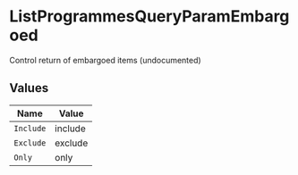 # ListProgrammesQueryParamEmbargoed

Control return of embargoed items (undocumented)


## Values

| Name      | Value     |
| --------- | --------- |
| `Include` | include   |
| `Exclude` | exclude   |
| `Only`    | only      |